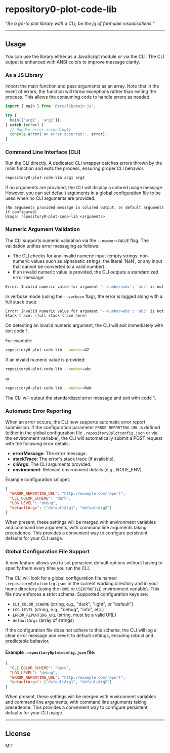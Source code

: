 # repository0-plot-code-lib

"_Be a go-to plot library with a CLI, be the jq of formulae visualisations._"

---

## Usage

You can use the library either as a JavaScript module or via the CLI. The CLI output is enhanced with ANSI colors to improve message clarity.

### As a JS Library

Import the main function and pass arguments as an array. Note that in the event of errors, the function will throw exceptions rather than exiting the process. This allows the consuming code to handle errors as needed.

```js
import { main } from '@src/lib/main.js';

try {
  main(['arg1', 'arg2']);
} catch (error) {
  // Handle error accordingly
  console.error('An error occurred:', error);
}
```

### Command Line Interface (CLI)

Run the CLI directly. A dedicated CLI wrapper catches errors thrown by the main function and exits the process, ensuring proper CLI behavior.

```bash
repository0-plot-code-lib arg1 arg2
```

If no arguments are provided, the CLI will display a colored usage message. However, you can set default arguments in a global configuration file to be used when no CLI arguments are provided.

```
(No arguments provided message in colored output, or default arguments if configured)
Usage: repository0-plot-code-lib <arguments>
```

### Numeric Argument Validation

The CLI supports numeric validation via the `--number=VALUE` flag. The validation unifies error messaging as follows:

- The CLI checks for any invalid numeric input (empty strings, non-numeric values such as alphabetic strings, the literal 'NaN', or any input that cannot be converted to a valid number).
- If an invalid numeric value is provided, the CLI outputs a standardized error message:

```bash
Error: Invalid numeric value for argument '--number=abc': 'abc' is not a valid number. Please provide a valid number such as '--number=42'.
```

In verbose mode (using the `--verbose` flag), the error is logged along with a full stack trace:

```bash
Error: Invalid numeric value for argument '--number=abc': 'abc' is not a valid number. Please provide a valid number such as '--number=42'.
Stack trace: <full stack trace here>
```

On detecting an invalid numeric argument, the CLI will exit immediately with exit code 1.

For example:

```bash
repository0-plot-code-lib --number=42
```

If an invalid numeric value is provided:

```bash
repository0-plot-code-lib --number=abc
```

or

```bash
repository0-plot-code-lib --number=NaN
```

The CLI will output the standardized error message and exit with code 1.

### Automatic Error Reporting

When an error occurs, the CLI now supports automatic error report submission. If the configuration parameter `ERROR_REPORTING_URL` is defined (either in the global configuration file `.repository0plotconfig.json` or via the environment variable), the CLI will automatically submit a POST request with the following error details:

- **errorMessage**: The error message.
- **stackTrace**: The error's stack trace (if available).
- **cliArgs**: The CLI arguments provided.
- **environment**: Relevant environment details (e.g., NODE_ENV).

Example configuration snippet:

```json
{
  "ERROR_REPORTING_URL": "http://example.com/report",
  "CLI_COLOR_SCHEME": "dark",
  "LOG_LEVEL": "debug",
  "defaultArgs": ["defaultArg1", "defaultArg2"]
}
```

When present, these settings will be merged with environment variables and command line arguments, with command line arguments taking precedence. This provides a convenient way to configure persistent defaults for your CLI usage.

### Global Configuration File Support

A new feature allows you to set persistent default options without having to specify them every time you run the CLI.

The CLI will look for a global configuration file named `.repository0plotconfig.json` in the current working directory and in your home directory (using the `HOME` or `USERPROFILE` environment variable). This file now enforces a strict schema. Supported configuration keys are:

- `CLI_COLOR_SCHEME` (string, e.g., "dark", "light", or "default")
- `LOG_LEVEL` (string, e.g., "debug", "info", etc.)
- `ERROR_REPORTING_URL` (string, must be a valid URL)
- `defaultArgs` (array of strings)

If the configuration file does not adhere to this schema, the CLI will log a clear error message and revert to default settings, ensuring robust and predictable behavior.

#### Example `.repository0plotconfig.json` file:

```json
{
  "CLI_COLOR_SCHEME": "dark",
  "LOG_LEVEL": "debug",
  "ERROR_REPORTING_URL": "http://example.com/report",
  "defaultArgs": ["defaultArg1", "defaultArg2"]
}
```

When present, these settings will be merged with environment variables and command line arguments, with command line arguments taking precedence. This provides a convenient way to configure persistent defaults for your CLI usage.

---

## License

MIT
